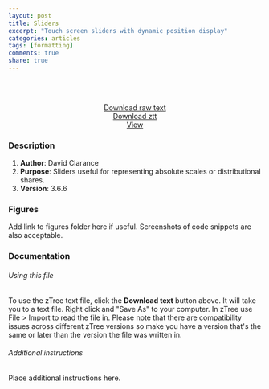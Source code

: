 ```yaml
---
layout: post
title: Sliders
excerpt: "Touch screen sliders with dynamic position display"
categories: articles
tags: [formatting]
comments: true
share: true
---
```


<br><br>

<center> <div markdown="0"><a href="https://raw.githubusercontent.com/davidclarance/zTree/gh-pages/CodeSnippets/Sliders/TouchScreenSlider.txt" class="btn">Download raw text </a></div> <div markdown="0"><a href="https://github.com/davidclarance/zTree/blob/gh-pages/CodeSnippets/Sliders/TouchScreenSlider.ztt" class="btn">Download ztt </a></div><div markdown="0"><a href="https://github.com/davidclarance/zTree/blob/gh-pages/CodeSnippets/Sliders/TouchScreenSlider.png" class="btn">View</a></div></center>


### Description

1. **Author**: David Clarance
2. **Purpose**: Sliders useful for representing absolute scales or distributional shares. 
3. **Version**: 3.6.6



### Figures

Add link to figures folder here if useful. Screenshots of code snippets are also acceptable. 



### Documentation

###### Using this file

To use the zTree text file, click the **Download text** button above. It will take you to a text file. Right click and "Save As" to your computer. In zTree use File > Import to read the file in. Please note that there are compatibility issues across different zTree versions so make you have a version that's the same or later than the version the file was written in.

###### Additional instructions

Place additional instructions here.  





